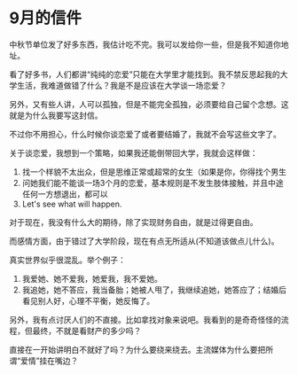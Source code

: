 # 9月的信件

中秋节单位发了好多东西，我估计吃不完。我可以发给你一些，但是我不知道你地址。



看了好多书，人们都讲“纯纯的恋爱”只能在大学里才能找到。我不禁反思起我的大学生活，我难道做错了什么？我是不是应该在大学谈一场恋爱？



另外，又有些人讲，人可以孤独，但是不能完全孤独，必须要给自己留个念想。这就是为什么我要写这封信。

不过你不用担心，什么时候你谈恋爱了或者要结婚了，我就不会写这些文字了。



关于谈恋爱，我想到一个策略，如果我还能倒带回大学，我就会这样做：

1. 找一个样貌不太出众，但是思维正常或超常的女生（如果是你，你得找个男生
2. 问她我们能不能谈一场3个月的恋爱，基本规则是不发生肢体接触，并且中途任何一方想退出，都可以
3. Let's see what will happen.



对于现在，我没有什么大的期待，除了实现财务自由，就是过得更自由。

而感情方面，由于错过了大学阶段，现在有点无所适从\(不知道该做点儿什么\)。

真实世界似乎很混乱。举个例子： 

1. 我爱她、她不爱我，她爱我，我不爱她。
2. 我追她，她不答应，我当备胎；她被人甩了，我继续追她，她答应了；结婚后看见别人好，心理不平衡，她反悔了。





另外，我有点讨厌人们的不直接。比如拿找对象来说吧。我看到的是奇奇怪怪的流程，但最终，不就是看财产的多少吗？

直接在一开始讲明白不就好了吗？为什么要绕来绕去。主流媒体为什么要把所谓“爱情”挂在嘴边？

